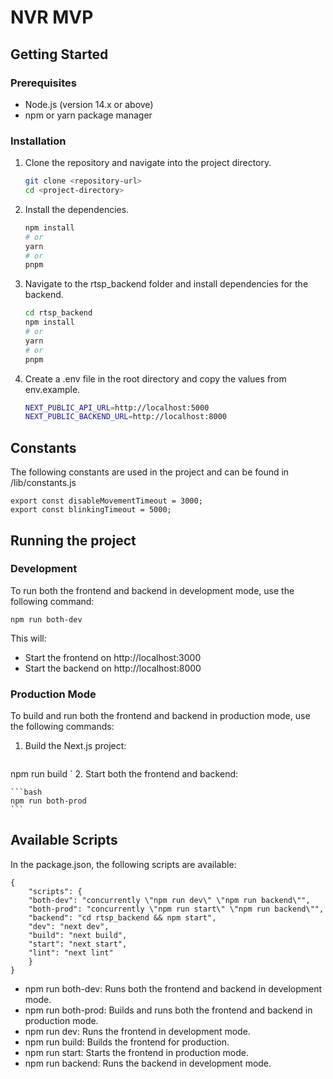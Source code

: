 # NVR MVP

## Getting Started

### Prerequisites

- Node.js (version 14.x or above)
- npm or yarn package manager

### Installation

1.  Clone the repository and navigate into the project directory.

    ```bash
    git clone <repository-url>
    cd <project-directory>
    ```

2.  Install the dependencies.

    ```bash
    npm install
    # or
    yarn
    # or
    pnpm
    ```

3.  Navigate to the rtsp_backend folder and install dependencies for the backend.

    ```bash
    cd rtsp_backend
    npm install
    # or
    yarn
    # or
    pnpm
    ```

4.  Create a .env file in the root directory and copy the values from env.example.

    ```bash
    NEXT_PUBLIC_API_URL=http://localhost:5000
    NEXT_PUBLIC_BACKEND_URL=http://localhost:8000
    ```

## Constants

The following constants are used in the project and can be found in /lib/constants.js

    export const disableMovementTimeout = 3000;
    export const blinkingTimeout = 5000;

## Running the project

### Development

To run both the frontend and backend in development mode, use the following command:

    npm run both-dev

This will:

- Start the frontend on http://localhost:3000
- Start the backend on http://localhost:8000

### Production Mode

To build and run both the frontend and backend in production mode, use the following commands:

1.  Build the Next.js project:
    ```bash
npm run build
`
2.  Start both the frontend and backend:

    ```bash
    npm run both-prod
    ```

## Available Scripts

In the package.json, the following scripts are available:

    {
        "scripts": {
        "both-dev": "concurrently \"npm run dev\" \"npm run backend\"",
        "both-prod": "concurrently \"npm run start\" \"npm run backend\"",
        "backend": "cd rtsp_backend && npm start",
        "dev": "next dev",
        "build": "next build",
        "start": "next start",
        "lint": "next lint"
        }
    }

- npm run both-dev: Runs both the frontend and backend in development mode.
- npm run both-prod: Builds and runs both the frontend and backend in production mode.
- npm run dev: Runs the frontend in development mode.
- npm run build: Builds the frontend for production.
- npm run start: Starts the frontend in production mode.
- npm run backend: Runs the backend in development mode.
